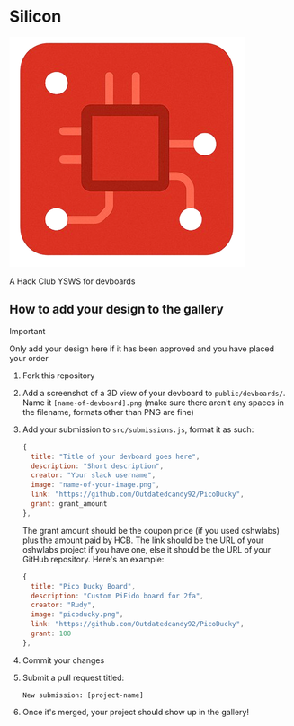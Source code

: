 # Silicon

![Logo](public/logos/logo.png)

A Hack Club YSWS for devboards

## How to add your design to the gallery

> [!IMPORTANT]
> Only add your design here if it has been approved and you have placed your order

1. Fork this repository
2. Add a screenshot of a 3D view of your devboard to `public/devboards/`. Name it `[name-of-devboard].png` (make sure there aren't any spaces in the filename, formats other than PNG are fine)
3. Add your submission to `src/submissions.js`, format it as such:

    ```js
    {
      title: "Title of your devboard goes here",
      description: "Short description",
      creator: "Your slack username",
      image: "name-of-your-image.png",
      link: "https://github.com/Outdatedcandy92/PicoDucky",
      grant: grant_amount
    },
    ```

    The grant amount should be the coupon price (if you used oshwlabs) plus the amount paid by HCB. The link should be the URL of your oshwlabs project if you have one, else it should be the URL of your GitHub repository.
    Here's an example:

    ```js
    {
      title: "Pico Ducky Board",
      description: "Custom PiFido board for 2fa",
      creator: "Rudy",
      image: "picoducky.png",
      link: "https://github.com/Outdatedcandy92/PicoDucky",
      grant: 100
    },
    ```

4. Commit your changes
5. Submit a pull request titled:

    ```plaintext
    New submission: [project-name]
    ```

6. Once it's merged, your project should show up in the gallery!
